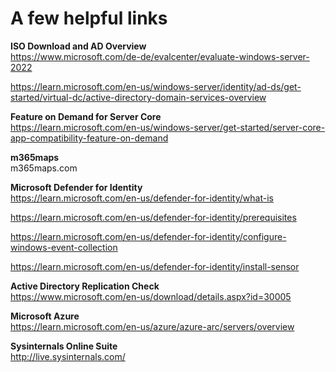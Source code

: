 # A few helpful links

**ISO Download and AD Overview**  
<https://www.microsoft.com/de-de/evalcenter/evaluate-windows-server-2022>

https://learn.microsoft.com/en-us/windows-server/identity/ad-ds/get-started/virtual-dc/active-directory-domain-services-overview

**Feature on Demand for Server Core**  
https://learn.microsoft.com/en-us/windows-server/get-started/server-core-app-compatibility-feature-on-demand

**m365maps**  
m365maps.com

**Microsoft Defender for Identity**  
https://learn.microsoft.com/en-us/defender-for-identity/what-is

https://learn.microsoft.com/en-us/defender-for-identity/prerequisites

https://learn.microsoft.com/en-us/defender-for-identity/configure-windows-event-collection

https://learn.microsoft.com/en-us/defender-for-identity/install-sensor

**Active Directory Replication Check**  
https://www.microsoft.com/en-us/download/details.aspx?id=30005

**Microsoft Azure**  
https://learn.microsoft.com/en-us/azure/azure-arc/servers/overview

**Sysinternals Online Suite**  
http://live.sysinternals.com/